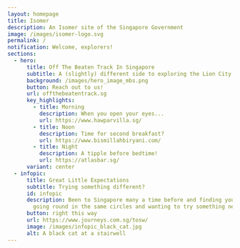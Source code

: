 ```yaml
---
layout: homepage
title: Isomer
description: An Isomer site of the Singapore Government
image: /images/isomer-logo.svg
permalink: /
notification: Welcome, explorers!
sections:
  - hero:
      title: Off The Beaten Track In Singapore
      subtitle: A (slightly) different side to exploring the Lion City
      background: /images/hero_image_mbs.png
      button: Reach out to us!
      url: offthebeatentrack.sg
      key_highlights:
        - title: Morning
          description: When you open your eyes...
          url: https://www.hawparvilla.sg/
        - title: Noon
          description: Time for second breakfast?
          url: https://www.bismillahbiryani.com/
        - title: Night
          description: A tipple before bedtime!
          url: https://atlasbar.sg/
      variant: center
  - infopic:
      title: Great Little Expectations
      subtitle: Trying something different?
      id: infopic
      description: Been to Singapore many a time before and finding yourself bored and
        going round in the same circles and wanting to try something new?
      button: right this way
      url: https://www.journeys.com.sg/tosw/
      image: /images/infopic_black_cat.jpg
      alt: A black cat at a stairwell
---
```

